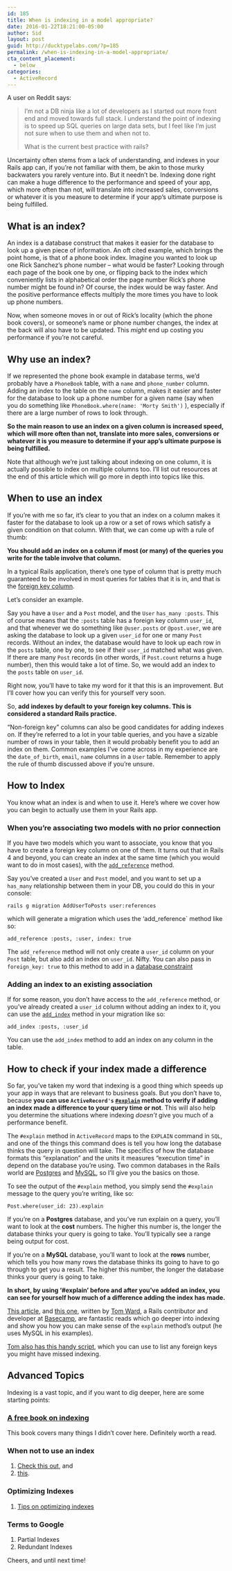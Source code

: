 ```yaml
---
id: 185
title: When is indexing in a model appropriate?
date: 2016-01-22T18:21:00-05:00
author: Sid
layout: post
guid: http://ducktypelabs.com/?p=185
permalink: /when-is-indexing-in-a-model-appropriate/
cta_content_placement:
  - below
categories:
  - ActiveRecord
---
```

A user on Reddit says:

> I&#8217;m not a DB ninja like a lot of developers as I started out more front end and moved towards full stack. I understand the point of indexing is to speed up SQL queries on large data sets, but I feel like I&#8217;m just not sure when to use them and when not to.
> 
> What is the current best practice with rails?

Uncertainty often stems from a lack of understanding, and indexes in your Rails app can, if you&#8217;re not familiar with them, be akin to those murky backwaters you rarely venture into. But it needn&#8217;t be. Indexing done right can make a huge difference to the performance and speed of your app, which more often than not, will translate into increased sales, conversions or whatever it is you measure to determine if your app&#8217;s ultimate purpose is being fulfilled.

## What is an index?

An index is a database construct that makes it easier for the database to look up a given piece of information. An oft cited example, which brings the point home, is that of a phone book index. Imagine you wanted to look up one Rick Sanchez&#8217;s phone number &#8211; what would be faster? Looking through each page of the book one by one, or flipping back to the index which conveniently lists in alphabetical order the page number Rick&#8217;s phone number might be found in? Of course, the index would be way faster. And the positive performance effects multiply the more times you have to look up phone numbers.

Now, when someone moves in or out of Rick&#8217;s locality (which the phone book covers), or someone&#8217;s name or phone number changes, the index at the back will also have to be updated. This _might_ end up costing you performance if you&#8217;re not careful.

## Why use an index?

If we represented the phone book example in database terms, we&#8217;d probably have a `PhoneBook` table, with a `name` and `phone_number` column. Adding an index to the table on the `name` column, makes it easier and faster for the database to look up a phone number for a given name (say when you do something like `PhoneBook.where(name: 'Morty Smith')` ), especially if there are a large number of rows to look through.

**So the main reason to use an index on a given column is increased speed, which will more often than not, translate into more sales, conversions or whatever it is you measure to determine if your app&#8217;s ultimate purpose is being fulfilled.**

Note that although we&#8217;re just talking about indexing on one column, it is actually possible to index on multiple columns too. I&#8217;ll list out resources at the end of this article which will go more in depth into topics like this.

## When to use an index

If you&#8217;re with me so far, it&#8217;s clear to you that an index on a column makes it faster for the database to look up a row or a set of rows which satisfy a given condition on that column. With that, we can come up with a rule of thumb:

**You should add an index on a column if most (or many) of the queries you write for the table involve that column.**

In a typical Rails application, there&#8217;s one type of column that is pretty much guaranteed to be involved in most queries for tables that it is in, and that is the [foreign key column](/all-about-foreign-keys).

Let&#8217;s consider an example.

Say you have a `User` and a `Post` model, and the `User` `has_many :posts`. This of course means that the `:posts` table has a foreign key column `user_id`, and that whenever we do something like `@user.posts` or `@post.user`, we are asking the database to look up a given `user_id` for one or many `Post` records. Without an index, the database would have to look up each row in the `posts` table, one by one, to see if their `user_id` matched what was given. If there are many `Post` records (in other words, if `Post.count` returns a huge number), then this would take a lot of time. So, we would add an index to the `posts` table on `user_id`.

Right now, you&#8217;ll have to take my word for it that this is an improvement. But I&#8217;ll cover how you can verify this for yourself very soon.

So, **add indexes by default to your foreign key columns. This is considered a standard Rails practice.**

&#8220;Non-foreign key&#8221; columns can also be good candidates for adding indexes on. If they&#8217;re referred to a lot in your table queries, and you have a sizable number of rows in your table, then it would probably benefit you to add an index on them. Common examples I&#8217;ve come across in my experience are the `date_of_birth`, `email`, `name` columns in a `User` table. Remember to apply the rule of thumb discussed above if you&#8217;re unsure.

## How to Index

You know what an index is and when to use it. Here&#8217;s where we cover how you can begin to actually use them in your Rails app.

### When you&#8217;re associating two models with no prior connection

If you have two models which you want to associate, you know that you have to create a foreign key column on one of them. It turns out that in Rails 4 and beyond, you can create an index at the same time (which you would want to do in most cases), with the [`add_reference`](http://apidock.com/rails/ActiveRecord/ConnectionAdapters/SchemaStatements/add_reference) method.

Say you&#8217;ve created a `User` and `Post` model, and you want to set up a `has_many` relationship between them in your DB, you could do this in your console:

    rails g migration AddUserToPosts user:references
    

which will generate a migration which uses the &#8216;add_reference\` method like so:

    add_reference :posts, :user, index: true
    

The `add_reference` method will not only create a `user_id` column on your `Post` table, but also add an index on `user_id`. Nifty. You can also pass in `foreign_key: true` to this method to add in a [database constraint](/all-about-foreign-keys)

### Adding an index to an existing association

If for some reason, you don&#8217;t have access to the `add_reference` method, or you&#8217;ve already created a `user_id` column without adding an index to it, you can use the [`add_index`](http://apidock.com/rails/ActiveRecord/ConnectionAdapters/SchemaStatements/add_index) method in your migration like so:

    add_index :posts, :user_id
    

You can use the `add_index` method to add an index on any column in the table.

## How to check if your index made a difference

So far, you&#8217;ve taken my word that indexing is a good thing which speeds up your app in ways that are relevant to business goals. But you don&#8217;t have to, because **you can use `ActiveRecord's` [`#explain`](http://guides.rubyonrails.org/active_record_querying.html#running-explain) method to verify if adding an index made a difference to your query time or not**. This will also help you determine the situations where indexing _doesn&#8217;t_ give you much of a performance benefit.

The `#explain` method in `ActiveRecord` maps to the `EXPLAIN` command in `SQL`, and one of the things this command does is tell you how long the database thinks the query in question will take. The specifics of how the database formats this &#8220;explanation&#8221; and the units it measures &#8220;execution time&#8221; in depend on the database you&#8217;re using. Two common databases in the Rails world are [Postgres](http://www.postgresql.org/docs/current/static/using-explain.html) and [MySQL](http://dev.mysql.com/doc/refman/5.6/en/explain-output.html), so I&#8217;ll give you the basics on those.

To see the output of the `#explain` method, you simply send the `#explain` message to the query you&#8217;re writing, like so:

    Post.where(user_id: 23).explain
    

If you&#8217;re on a **Postgres** database, and you&#8217;ve run explain on a query, you&#8217;ll want to look at the **cost** numbers. The higher this number is, the longer the database thinks your query is going to take. You&#8217;ll typically see a range being output for cost.

If you&#8217;re on a **MySQL** database, you&#8217;ll want to look at the **rows** number, which tells you how many rows the database thinks its going to have to go through to get you a result. The higher this number, the longer the database thinks your query is going to take.

**In short, by using &#8216;#explain&#8217; before and after you&#8217;ve added an index, you can see for yourself how much of a difference adding the index has made.**

[This article](https://tomafro.net/2009/08/using-indexes-in-rails-index-your-associations), and [this one](https://tomafro.net/2009/08/using-indexes-in-rails-choosing-additional-indexes), written by [Tom Ward](https://tomafro.net/), a Rails contributor and developer at [Basecamp](https://basecamp.com/), are fantastic reads which go deeper into indexing and show you how you can make sense of the `explain` method&#8217;s output (he uses MySQL in his examples).

[Tom also has this handy script](https://tomafro.net/2009/09/quickly-list-missing-foreign-key-indexes), which you can use to list any foreign keys you might have missed indexing.

## Advanced Topics

Indexing is a vast topic, and if you want to dig deeper, here are some starting points:

### [A free book on indexing](http://use-the-index-luke.com/)

This book covers many things I didn&#8217;t cover here. Definitely worth a read.

### When not to use an index

  1. [Check this out](http://searchsqlserver.techtarget.com/feature/When-not-to-use-indexes), and 
  2. [this](http://dba.stackexchange.com/questions/56/how-to-determine-if-an-index-is-required-or-necessary).

### Optimizing Indexes

  1. [Tips on optimizing indexes](http://www.sql-server-performance.com/2007/optimizing-indexes-general)

### Terms to Google

  1. Partial Indexes
  2. Redundant Indexes

Cheers, and until next time!
